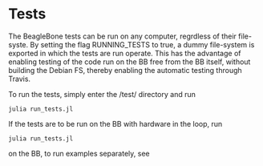 
<a id='Tests-1'></a>

# Tests


The BeagleBone tests can be run on any computer, regrdless of their file-syste. By setting the flag RUNNING_TESTS to true, a dummy file-system is exported in which the tests are run operate. This has the advantage of enabling testing of the code run on the BB free from the BB itself, without building the Debian FS, thereby enabling the automatic testing through Travis.


To run the tests, simply enter the /test/ directory and run


```
julia run_tests.jl
```


If the tests are to be run on the BB with hardware in the loop, run


```
julia run_tests.jl
```


on the BB, to run examples separately, see

